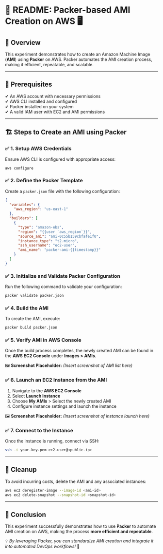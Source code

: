 # 🚀 **README: Packer-based AMI Creation on AWS** 🖥️

## 📌 **Overview**
This experiment demonstrates how to create an Amazon Machine Image (**AMI**) using **Packer** on AWS. Packer automates the AMI creation process, making it efficient, repeatable, and scalable.

---

## 🔧 **Prerequisites**
✔ An AWS account with necessary permissions  
✔ AWS CLI installed and configured  
✔ Packer installed on your system  
✔ A valid IAM user with EC2 and AMI permissions  

---

## 🏗 **Steps to Create an AMI using Packer**

### ✅ **1. Setup AWS Credentials**
Ensure AWS CLI is configured with appropriate access:
```sh
aws configure
```

### ✅ **2. Define the Packer Template**
Create a `packer.json` file with the following configuration:
```json
{
  "variables": {
    "aws_region": "us-east-1"
  },
  "builders": [
    {
      "type": "amazon-ebs",
      "region": "{{user `aws_region`}}",
      "source_ami": "ami-0c55b159cbfafe1f0",
      "instance_type": "t2.micro",
      "ssh_username": "ec2-user",
      "ami_name": "packer-ami-{{timestamp}}"
    }
  ]
}
```

### ✅ **3. Initialize and Validate Packer Configuration**
Run the following command to validate your configuration:
```sh
packer validate packer.json
```

### ✅ **4. Build the AMI**
To create the AMI, execute:
```sh
packer build packer.json
```

### ✅ **5. Verify AMI in AWS Console**
Once the build process completes, the newly created AMI can be found in the **AWS EC2 Console** under **Images > AMIs**.

🖼 **Screenshot Placeholder:** *(Insert screenshot of AMI list here)*

### ✅ **6. Launch an EC2 Instance from the AMI**
1. Navigate to the **AWS EC2 Console**
2. Select **Launch Instance**
3. Choose **My AMIs** > Select the newly created AMI
4. Configure instance settings and launch the instance

🖼 **Screenshot Placeholder:** *(Insert screenshot of instance launch here)*

### ✅ **7. Connect to the Instance**
Once the instance is running, connect via SSH:
```sh
ssh -i your-key.pem ec2-user@<public-ip>
```

---

## 🧹 **Cleanup**
To avoid incurring costs, delete the AMI and any associated instances:
```sh
aws ec2 deregister-image --image-id <ami-id>
aws ec2 delete-snapshot --snapshot-id <snapshot-id>
```

---

## 🎯 **Conclusion**
This experiment successfully demonstrates how to use **Packer** to automate AMI creation on AWS, making the process **more efficient and repeatable**.

💡 *By leveraging Packer, you can standardize AMI creation and integrate it into automated DevOps workflows!* 🚀

